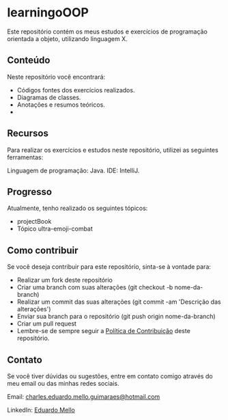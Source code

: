 # learningoOOP
Este repositório contém os meus estudos e exercícios de programação orientada a objeto, utilizando linguagem X.

## Conteúdo
Neste repositório você encontrará:

- Códigos fontes dos exercícios realizados.
- Diagramas de classes.
- Anotações e resumos teóricos.
- 
## Recursos
Para realizar os exercícios e estudos neste repositório, utilizei as seguintes ferramentas:

Linguagem de programação: Java.
IDE: IntelliJ.

## Progresso
Atualmente, tenho realizado os seguintes tópicos:

- projectBook
- Tópico ultra-emoji-combat

## Como contribuir
Se você deseja contribuir para este repositório, sinta-se à vontade para:

- Realizar um fork deste repositório
- Criar uma branch com suas alterações (git checkout -b nome-da-branch)
- Realizar um commit das suas alterações (git commit -am 'Descrição das alterações')
- Enviar sua branch para o repositório (git push origin nome-da-branch)
- Criar um pull request
- Lembre-se de sempre seguir a [Política de Contribuição](https://docs.spongepowered.org/stable/pt/contributing/guidelines.html) deste repositório.

## Contato
Se você tiver dúvidas ou sugestões, entre em contato comigo através do meu email ou das minhas redes sociais.

Email: charles.eduardo.mello.guimaraes@hotmail.com

LinkedIn: [Eduardo Mello](linkedin.com/in/eduardomg12/)
